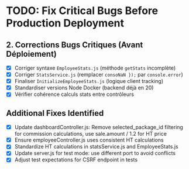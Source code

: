 # TODO: Fix Critical Bugs Before Production Deployment

## 2. Corrections Bugs Critiques (Avant Déploiement)
- [x] Corriger syntaxe `EmployeeStats.js` (méthode `getStats` incomplète)
- [x] Corriger `StatsService.js` (remplacer `consoNaN });` par `console.error`)
- [x] Finaliser `InitializeEmployeeStats.js` (logique client tracking)
- [x] Standardiser versions Node Docker (backend déjà en 20)
- [x] Vérifier cohérence calculs stats entre contrôleurs

## Additional Fixes Identified
- [x] Update dashboardController.js: Remove selected_package_id filtering for commission calculations, use sale.amount / 1.2 for HT price
- [x] Ensure employeeController.js uses consistent HT calculations
- [x] Standardize HT calculations in statsService.js and EmployeeStats.js
- [x] Update server.js for test mode: use different port to avoid conflicts
- [x] Adjust test expectations for CSRF endpoint in tests
